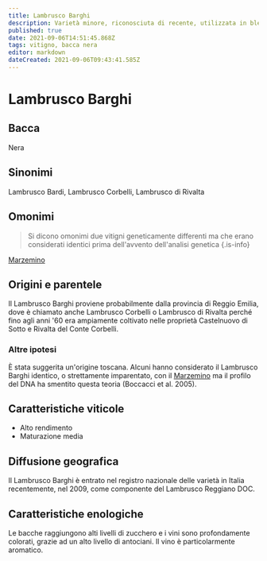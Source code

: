 ```yaml
---
title: Lambrusco Barghi
description: Varietà minore, riconosciuta di recente, utilizzata in blend nel Reggiano.
published: true
date: 2021-09-06T14:51:45.868Z
tags: vitigno, bacca nera
editor: markdown
dateCreated: 2021-09-06T09:43:41.585Z
---
```


# Lambrusco Barghi

## Bacca
Nera
## Sinonimi
Lambrusco Bardi, Lambrusco Corbelli, Lambrusco di Rivalta

## Omonimi
> Si dicono omonimi due vitigni geneticamente differenti ma che erano considerati identici prima dell'avvento dell'analisi genetica
{.is-info}

[Marzemino](/vitigni/bacca-nera/marzemino)

## Origini e parentele
Il Lambrusco Barghi proviene probabilmente dalla provincia di Reggio Emilia, dove è chiamato anche Lambrusco Corbelli o Lambrusco di Rivalta perché fino agli anni '60 era ampiamente coltivato nelle proprietà Castelnuovo di Sotto e Rivalta del Conte Corbelli.

### Altre ipotesi

È stata suggerita un'origine toscana. Alcuni hanno considerato il Lambrusco Barghi identico, o strettamente imparentato, con il [Marzemino](/vitigni/bacca-nera/marzemino) ma il profilo del DNA ha smentito questa teoria (Boccacci et al. 2005).

## Caratteristiche viticole
- Alto rendimento 
- Maturazione media

## Diffusione geografica
Il Lambrusco Barghi è entrato nel registro nazionale delle varietà in Italia recentemente, nel 2009, come componente del Lambrusco Reggiano DOC. 

## Caratteristiche enologiche
Le bacche raggiungono alti livelli di zucchero e i vini sono profondamente colorati, grazie ad un alto livello di antociani. Il vino è particolarmente aromatico.